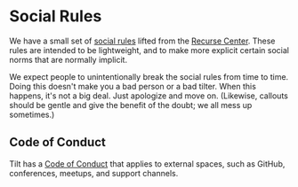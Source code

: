 # Social Rules

We have a small set of [social
rules](https://www.recurse.com/manual#sub-sec-social-rules) lifted from the
[Recurse Center](https://www.recurse.com/). These rules are intended to be
lightweight, and to make more explicit certain social norms that are normally
implicit.

We expect people to unintentionally break the social rules from time to
time. Doing this doesn't make you a bad person or a bad tilter. When this
happens, it's not a big deal. Just apologize and move on. (Likewise, callouts
should be gentle and give the benefit of the doubt; we all mess up sometimes.)

## Code of Conduct

Tilt has a [Code of Conduct](https://docs.tilt.dev/code_of_conduct) that applies
to external spaces, such as GitHub, conferences, meetups, and support channels.
